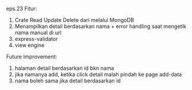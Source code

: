 eps.23
Fitur:
1. Crate Read Update Delete dari melalui MongoDB
2. Menampilkan detail berdasarkan nama + error handling saat mengetik nama manual di url
3. express-validator
4. view engine


Future Improvement:
1. halaman detail berdasarkan id bkn nama
2. jika namanya add, ketika click detail malah pindah ke page add-data
3. nama boleh sama jika detail berdasarkan id